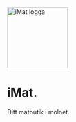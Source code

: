 <img src="https://i.imgur.com/ZxKAh3R.png" alt="iMat logga" width="140"/>

# iMat.
Ditt matbutik i molnet.
